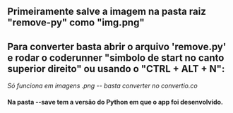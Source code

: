 ## Primeiramente salve a imagem na pasta raiz "remove-py" como "img.png"

## Para converter basta abrir o arquivo 'remove.py' e rodar o coderunner "simbolo de start no canto superior direito" ou usando o "CTRL + ALT + N":

*Só funciona em imagens .png -- basta converter no convertio.co*

#### Na pasta --save tem a versão do Python em que o app foi desenvolvido.

